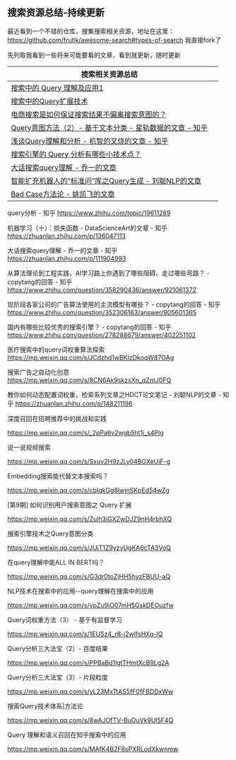 ## 搜索资源总结-持续更新

最近看到一个不错的仓库，搜集搜索相关资源，地址在这里：
https://github.com/frutik/awesome-search#types-of-search
我直接fork了

先列取我看到一些将来可能要看的文章，看到就更新，随时更新

| 搜索相关资源总结                                             |      |
| ------------------------------------------------------------ | ---- |
| [搜索中的 Query 理解及应用1](https://mp.weixin.qq.com/s/rZMtsbMuyGwcy2KU7mzZhQ) |      |
| [搜索中的Query扩展技术](https://mp.weixin.qq.com/s/WRVwKaWvY-j-bkjxCprckQ) |      |
| [电商搜索是如何保证搜索结果不偏离搜索意图的？](https://www.zhihu.com/question/48614699) |      |
| [Query意图方法（2）- 基于文本分类 - 星轨数据的文章 - 知乎](https://zhuanlan.zhihu.com/p/89371806) |      |
| [浅谈Query理解和分析 - 机智的叉烧的文章 - 知乎](https://zhuanlan.zhihu.com/p/136313695) |      |
| [搜索引擎的 Query 分析有哪些小技术点？](https://www.zhihu.com/question/20681002) |      |
| [大话搜索query理解 - 乔一的文章](https://zhuanlan.zhihu.com/p/111904993) |      |
| [智能扩充机器人的“标准问”库之Query生成 - 刘聪NLP的文章](https://zhuanlan.zhihu.com/p/149429784) |      |
|[Bad Case方法论 - 姚凯飞的文章](https://zhuanlan.zhihu.com/p/148476667)||

query分析 - 知乎
https://www.zhihu.com/topic/19611289

机器学习（十）：损失函数 - DataScienceArt的文章 - 知乎
https://zhuanlan.zhihu.com/p/136047113

大话搜索query理解 - 乔一的文章 - 知乎
https://zhuanlan.zhihu.com/p/111904993

从算法理论到工程实践，AI学习路上你遇到了哪些阻碍、走过哪些弯路？ - copytang的回答 - 知乎
https://www.zhihu.com/question/358290436/answer/921061372

现阶段各家公司的广告算法使用的主流模型有哪些？ - copytang的回答 - 知乎
https://www.zhihu.com/question/352306163/answer/905601365

国内有哪些比较优秀的搜索引擎？ - copytang的回答 - 知乎
https://www.zhihu.com/question/278288679/answer/402251102

医疗搜索中的query词权重算法探索
https://mp.weixin.qq.com/s/JCdzhd1wBKIzDkoqW87OAg

搜索广告之自动化创意
https://mp.weixin.qq.com/s/8CN6Ak9skzxXn_qZntJ0FQ

教你如何动态配置词权重，检索系列文章之HDCT论文笔记 - 刘聪NLP的文章 - 知乎 https://zhuanlan.zhihu.com/p/148211196

深度召回在招聘推荐中的挑战和实践

https://mp.weixin.qq.com/s/_2pPa6v2wgb5ht1j_s4Plg

说一说视频搜索

https://mp.weixin.qq.com/s/Sxuv2H9zJLy04BGXeUiF-g

Embedding搜索能代替文本搜索吗？

https://mp.weixin.qq.com/s/cbIqkGg8IwjnSKpEd54wZg



[第9期] 如何识别用户搜索意图之 Query 扩展

https://mp.weixin.qq.com/s/Zulh3iGXZwDJZ9nH4rbhXQ



搜索引擎技术之Query意图分类

https://mp.weixin.qq.com/s/JUjT1Z9yzyUgKA6cTA3VoQ

在query理解中能ALL IN BERT吗？

https://mp.weixin.qq.com/s/G3dr0toZjHH5hyzFBUU-aQ

NLP技术在搜索中的应用--query理解在搜索中的应用

https://mp.weixin.qq.com/s/ypZu9iO07mH5GskDEOuzfw



Query词权重方法（3） - 基于有监督学习

https://mp.weixin.qq.com/s/1EUSz4_r8-j2wIfsHXq-IQ



Query分析三大法宝（2）- 百度结果

https://mp.weixin.qq.com/s/PPBaBd1lgtTHmtXcB9Lg2A

Query分析三大法宝（3）- 片段粒度

https://mp.weixin.qq.com/s/yL23MxTtAS5fF0fFBDDxWw

搜索Query技术体系|方法论

https://mp.weixin.qq.com/s/8wAJOfTV-BuOuVk9Ul5F4Q

Query 理解和语义召回在知乎搜索中的应用

https://mp.weixin.qq.com/s/MAfK4B2F8sPXRLodXkwnmw
